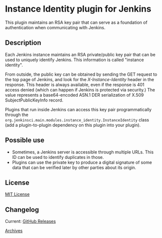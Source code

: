 Instance Identity plugin for Jenkins
====================================

This plugin maintains an RSA key pair that can serve
as a foundation of authentication when communicating with Jenkins.

## Description

Each Jenkins instance maintains an RSA private/public key pair
that can be used to uniquely identify Jenkins.
This information is called "instance identity".

From outside, the public key can be obtained by sending the GET request
to the top page of Jenkins,
and look for the _X-Instance-Identity_ header in the response.
This header is always available, even if the response is 401 access denied
(which can happen if Jenkins is protected via security.)
The value represents a base64-encoded ASN.1 DER serialization of X.509 SubjectPublicKeyInfo record.

Plugins that run inside Jenkins can access this key pair programmatically through
the `org.jenkinsci.main.modules.instance_identity.InstanceIdentity` class
(add a plugin-to-plugin dependency on this plugin into your plugin).

## Possible use

* Sometimes, a Jenkins server is accessible through multiple URLs.
  This ID can be used to identify duplicates in those.
* Plugins can use the private key to produce a digital signature of some data
  that can be verified later by other parties about its origin.

## License

[MIT License](https://opensource.org/licenses/mit-license.php)

## Changelog

Current: [GitHub Releases](https://github.com/jenkinsci/instance-identity-plugin/releases)

[Archives](https://github.com/jenkinsci/instance-identity-plugin/blob/34be923381d81ce7cec72fc6d6a70b07d84d46f0/CHANGELOG.md)
